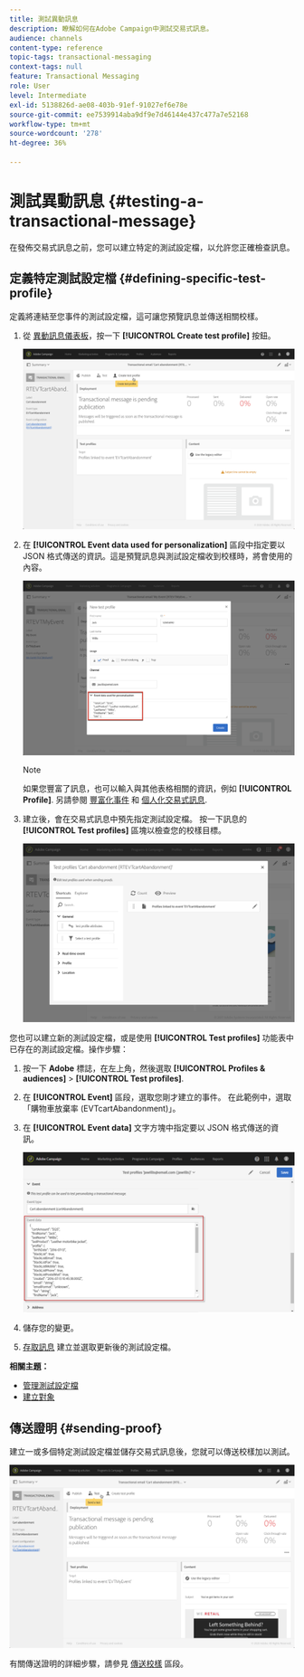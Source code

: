 ```yaml
---
title: 測試異動訊息
description: 瞭解如何在Adobe Campaign中測試交易式訊息。
audience: channels
content-type: reference
topic-tags: transactional-messaging
context-tags: null
feature: Transactional Messaging
role: User
level: Intermediate
exl-id: 5138826d-ae08-403b-91ef-91027ef6e78e
source-git-commit: ee7539914aba9df9e7d46144e437c477a7e52168
workflow-type: tm+mt
source-wordcount: '278'
ht-degree: 36%

---
```


# 測試異動訊息 {#testing-a-transactional-message}

在發佈交易式訊息之前，您可以建立特定的測試設定檔，以允許您正確檢查訊息。

## 定義特定測試設定檔 {#defining-specific-test-profile}

定義將連結至您事件的測試設定檔，這可讓您預覽訊息並傳送相關校樣。

1. 從 [異動訊息儀表板](../../channels/using/editing-transactional-message.md#accessing-transactional-messages)，按一下 **[!UICONTROL Create test profile]** 按鈕。

   ![](assets/message-center_test-profile.png)

1. 在 **[!UICONTROL Event data used for personalization]** 區段中指定要以 JSON 格式傳送的資訊。這是預覽訊息與測試設定檔收到校樣時，將會使用的內容。

   ![](assets/message-center_event-data.png)

   >[!NOTE]
   >
   >如果您豐富了訊息，也可以輸入與其他表格相關的資訊，例如 **[!UICONTROL Profile]**. 另請參閱 [豐富化事件](../../channels/using/configuring-transactional-event.md#enriching-the-transactional-message-content) 和 [個人化交易式訊息](../../channels/using/editing-transactional-message.md#personalizing-a-transactional-message).

1. 建立後，會在交易式訊息中預先指定測試設定檔。 按一下訊息的 **[!UICONTROL Test profiles]** 區塊以檢查您的校樣目標。

   ![](assets/message-center_5.png)

您也可以建立新的測試設定檔，或是使用 **[!UICONTROL Test profiles]** 功能表中已存在的測試設定檔。操作步驟：

1. 按一下 **Adobe** 標誌，在左上角，然後選取 **[!UICONTROL Profiles & audiences]** > **[!UICONTROL Test profiles]**.
1. 在 **[!UICONTROL Event]** 區段，選取您剛才建立的事件。 在此範例中，選取「購物車放棄率 (EVTcartAbandonment)」。
1. 在 **[!UICONTROL Event data]** 文字方塊中指定要以 JSON 格式傳送的資訊。

   ![](assets/message-center_3.png)

1. 儲存您的變更。
1. [存取訊息](../../channels/using/editing-transactional-message.md#accessing-transactional-messages) 建立並選取更新後的測試設定檔。

**相關主題：**

* [管理測試設定檔](../../audiences/using/managing-test-profiles.md)
* [建立對象](../../audiences/using/creating-audiences.md)

## 傳送證明 {#sending-proof}

建立一或多個特定測試設定檔並儲存交易式訊息後，您就可以傳送校樣加以測試。

![](assets/message-center_10.png)

有關傳送證明的詳細步驟，請參見 [傳送校樣](../../sending/using/sending-proofs.md) 區段。
